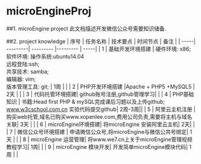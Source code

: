 # microEngineProj
##1. microEngine project 
    此文档描述开发微信公众号需要知识储备.

##2. project knowledge
| 序号 | 任务名称 | 技术要点 | 时间节点 | 备注 |
| -----| ---------| --------- |--------- | -----|
| 1    | 基础开发环境搭建 | 硬件环境: x86;</br>软件环境: 操作系统:ubuntu14.04</br> 远程登陆:ssh; </br>共享技术: samba; </br>编辑器: vim; </br>版本管理工具: git; | 1周 | |
| 2    | PHP开发环境搭建 |Apache + PHP5 +MySQL5 | 2天 | |
| 3    | 代码托管环境搭建| github账号注册,github管理学习| |
| 4    | PHP基础知识     | 书籍:Head first PHP & mySQL完成课后习题以及上传github;</br> www.w3cschool.com.cn 实验代码提交github| 2周-3周||
| 5    | 阿里云主机注册 | 购买web托管,域名已购买www.xopenlee.com,费用公司负责,需要将主机与域名关联| 3天 | |
| 6    | microEngine环境搭建| 将microEngine 安装阿里云主机| 2天| |
| 7    | 微信公众号环境搭建 | 申请微信公众号,将microEngine与微信公共号绑定| 1天 | |
| 8    | microEngine 运营管理| 将www.we7.cn上关于microEngine管理视频教程学习| 1周| |
| 9    | microEngine 模块开发| 开发简单microEngine模块代码| 1周 | |
